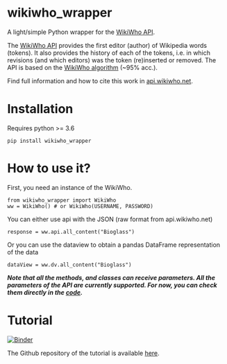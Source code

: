 # wikiwho_wrapper

A light/simple Python wrapper for the [WikiWho API](https://api.wikiwho.net/).

The [WikiWho API](https://api.wikiwho.net/) provides the first editor (author) of Wikipedia words (tokens). It also provides the history of each of the tokens, i.e. in which revisions (and which editors) was the token (re)inserted or removed. The API is based on the [WikiWho algorithm](https://github.com/wikiwho) (~95% acc.). 

Find full information and how to cite this work in [api.wikiwho.net](https://api.wikiwho.net/).

# Installation

Requires python >= 3.6

    pip install wikiwho_wrapper

# How to use it?

First, you need an instance of the WikiWho. 

    from wikiwho_wrapper import WikiWho
    ww = WikiWho() # or WikiWho(USERNAME, PASSWORD)

You can either use api with the JSON (raw format from api.wikiwho.net)

    response = ww.api.all_content("Bioglass")

Or you can use the dataview to obtain a pandas DataFrame representation of the data

    dataView = ww.dv.all_content("Bioglass")

***Note that all the methods, and classes can receive parameters. All the parameters of the API are currently supported. For now, you can check them directly in the [code](https://github.com/gesiscss/wikiwho_wrapper).***

# Tutorial

[![Binder](https://notebooks.gesis.org/binder/badge_logo.svg)](https://notebooks.gesis.org/binder/v2/gh/gesiscss/wikiwho_tutorial/master?filepath=1.%20API%20requests%20(WikiWho%20wrapper).ipynb)

The Github repository of the tutorial is available [here](https://github.com/gesiscss/wikiwho_tutorial). 


